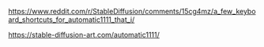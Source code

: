 https://www.reddit.com/r/StableDiffusion/comments/15cg4mz/a_few_keyboard_shortcuts_for_automatic1111_that_i/

https://stable-diffusion-art.com/automatic1111/
